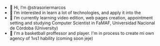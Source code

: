 - 👋 Hi, I’m @strasoriermarcos
- 👀 I’m interested in learn a lot of technologies, and apply it into the 
- 🌱 I’m currently learning video edition, web pages creation, appointment setting and studying Computer Scientist in FaMAF, Universidad Nacional de Còrdoba (University)
- 🏀 I'm a basketball proffessor and player. I'm in process to create mi own agency of 1vs1 hability (coming soon jeje)
